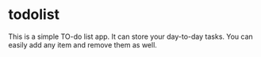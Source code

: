 # todolist

This is a simple TO-do list app.
It can store your day-to-day tasks.
You can easily add any item and remove them as well.
